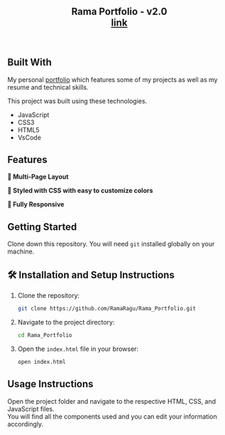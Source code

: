 <h2 align="center">
  Rama Portfolio - v2.0<br/>
  <a href="https://rama-portfolio-one.vercel.app/" target="_blank">link</a>
</h2>
<br/>

## Built With

My personal <a href="https://rama-portfolio-one.vercel.app/" target="_blank">portfolio</a> which features some of my projects as well as my resume and technical skills.<br/>

This project was built using these technologies.

- JavaScript
- CSS3
- HTML5
- VsCode

## Features

**📖 Multi-Page Layout**

**🎨 Styled with CSS with easy to customize colors**

**📱 Fully Responsive**

## Getting Started

Clone down this repository. You will need `git` installed globally on your machine.

## 🛠 Installation and Setup Instructions

1. Clone the repository:

   ```bash
   git clone https://github.com/RamaRagu/Rama_Portfolio.git
   ```

2. Navigate to the project directory:

   ```bash
   cd Rama_Portfolio
   ```

3. Open the `index.html` file in your browser:
   ```bash
   open index.html
   ```

## Usage Instructions

Open the project folder and navigate to the respective HTML, CSS, and JavaScript files. <br/>
You will find all the components used and you can edit your information accordingly.

